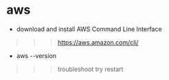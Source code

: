 # aws

+ download and install AWS Command Line Interface
>>> https://aws.amazon.com/cli/

+ aws --version
>>> troubleshoot try restart

